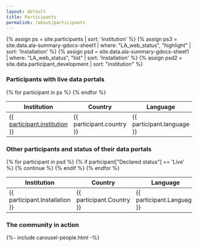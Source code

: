 ```yaml
---
layout: default
title: Participants
permalink: /about/participants
---
```

{% assign ps = site.participants | sort: 'institution' %}
{% assign ps3 = site.data.ala-summary-gdocs-sheet1 | where: "LA_web_status", "highlight" | sort: 'Installation' %}
{% assign psd = site.data.ala-summary-gdocs-sheet1 | where: "LA_web_status", "list"  | sort: 'Installation' %}
{% assign psd2 = site.data.participant_development | sort: "institution" %}

### Participants with live data portals

<div class="table-responsive">
	<table class="table table-bordered table-hover"> 
		<thead class="thead-light">
			<tr>
				<th> Institution </th>
				<th> Country </th>
				<th> Language </th>
				<th> Year </th>
			</tr>
		</thead>
		<tbody>
			{% for participant in ps %}
			<tr> 
				<td scope="row" >
					<a href="{{ participant.url | relative_url }}">
						{{ participant.institution }}
					</a>
				</td>
				<td> 
					{{ participant.country }}
				</td>
				<td>
					{{ participant.language }}
				</td>
				<td>
					{{ participant.year }}
				</td>
			</tr>
			{% endfor %}
		</tbody>
	</table>
</div>

### Other participants and status of their data portals

<div class="table-responsive">
	<table class="table table-bordered"> 
		<thead class="thead-light">
			<tr>
				<th> Institution </th>
				<th> Country </th>
				<th> Language </th>
				<th> Status </th>
			</tr>
		</thead>
		<tbody>
			{% for participant in psd %}
			{% if participant["Declared status"] == 'Live' %}
			{% continue %}
			{% endif %}	
			<tr> 
				<td scope="row" >
					{{ participant.Installation }}
				</td>
				<td> 
					{{ participant.Country }}
				</td>
				<td>
					{{ participant.Language }}
				</td>
				<td>
					{{ participant["Declared status"] }}
				</td>
			</tr>
			{% endfor %}
		</tbody>
	</table>
</div>

### The community in action

<section>
{%- include carousel-people.html -%}
</section>
